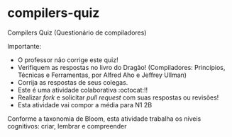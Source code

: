 # compilers-quiz
Compilers Quiz (Questionário de compiladores)

Importante: 
- O professor não corrige este quiz! 
- Verifiquem as respostas no livro do Dragão! (Compiladores: Princípios, Técnicas e Ferramentas, por Alfred Aho e Jeffrey Ullman)
- Corrija as respostas de seus colegas.
- Este é uma atividade colaborativa :octocat:!!
- Realizar *fork* e solicitar *pull request* com suas respostas ou revisões!
- Esta atividade vai compor a média para N1 2B

Conforme a taxonomia de Bloom, esta atividade trabalha os níveis cognitivos: criar, lembrar e compreender
